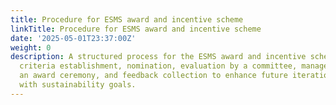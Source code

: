 ```yaml
---
title: Procedure for ESMS award and incentive scheme
linkTitle: Procedure for ESMS award and incentive scheme
date: '2025-05-01T23:37:00Z'
weight: 0
description: A structured process for the ESMS award and incentive scheme includes
  criteria establishment, nomination, evaluation by a committee, management approval,
  an award ceremony, and feedback collection to enhance future iterations, all aligned
  with sustainability goals.
---
```



<!-- Unsupported block type: table_of_contents -->

<!-- Unsupported block type: unsupported -->

